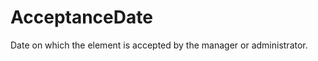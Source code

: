 AcceptanceDate
==============

Date on which the element is accepted by the manager or administrator.
